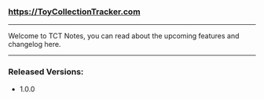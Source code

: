 ### https://ToyCollectionTracker.com 
<hr>
Welcome to TCT Notes, you can read about the upcoming features and changelog here.
<hr>

### Released Versions:

<ul>
<li>1.0.0</li>
</ul>                                     
                                                                             
                                                                             
                                                            
                                                                  
                                                                  
                                                                  
                                                                  
